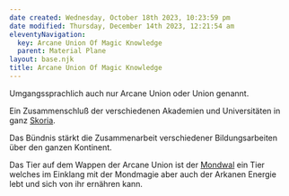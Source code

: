 ```yaml
---
date created: Wednesday, October 18th 2023, 10:23:59 pm
date modified: Thursday, December 14th 2023, 12:21:54 am
eleventyNavigation:
  key: Arcane Union Of Magic Knowledge
  parent: Material Plane
layout: base.njk
title: Arcane Union Of Magic Knowledge
---
```


Umgangssprachlich auch nur Arcane Union oder Union genannt. 

Ein Zusammenschluß der verschiedenen Akademien und Universitäten in ganz [Skoria](/garden/%F0%9F%8C%90Worldbuilding%5CGeneral/Skoria). 

Das Bündnis stärkt die Zusammenarbeit verschiedener Bildungsarbeiten über den ganzen Kontinent. 

Das Tier auf dem Wappen der Arcane Union ist der [Mondwal](/garden/%F0%9F%90%BBBestiary%5CAnimals%20and%20Monsters/Mondwal) ein Tier welches im Einklang mit der Mondmagie aber auch der Arkanen Energie lebt und sich von ihr ernähren kann.